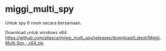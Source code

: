 # miggi_multi_spy

Untuk spy 6 room secara bersamaan.

Download untuk windows x64
https://github.com/allasca/miggi_multi_spy/releases/download/Latest/Miggi.Multi.Spy.-.x64.zip
